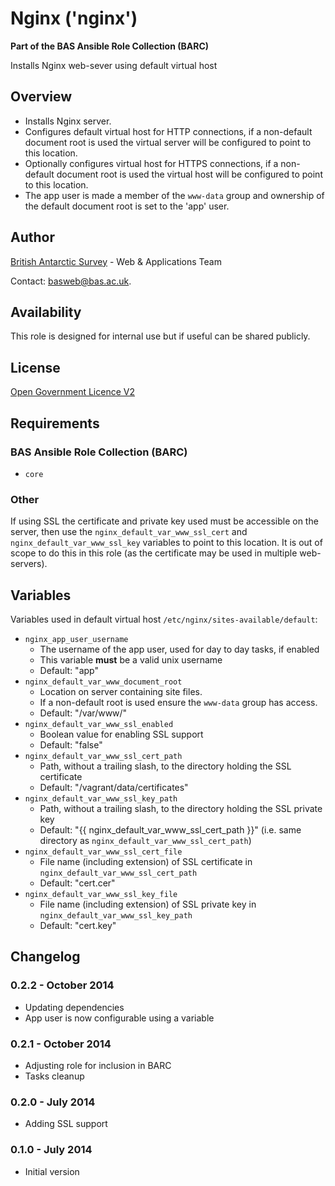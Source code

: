 # Nginx ('nginx')

**Part of the BAS Ansible Role Collection (BARC)**

Installs Nginx web-sever using default virtual host

## Overview

* Installs Nginx server.
* Configures default virtual host for HTTP connections, if a non-default document root is used the virtual server will be configured to point to this location.
* Optionally configures virtual host for HTTPS connections, if a non-default document root is used the virtual host will be configured to point to this location.
* The app user is made a member of the `www-data` group and ownership of the default document root is set to the 'app' user.

## Author

[British Antarctic Survey](http://www.antarctica.ac.uk) - Web & Applications Team

Contact: [basweb@bas.ac.uk](mailto:basweb@bas.ac.uk).

## Availability

This role is designed for internal use but if useful can be shared publicly.

## License

[Open Government Licence V2](https://www.nationalarchives.gov.uk/doc/open-government-licence/version/2/)

## Requirements

### BAS Ansible Role Collection (BARC)

* `core`

### Other

If using SSL the certificate and private key used must be accessible on the server, then use the `nginx_default_var_www_ssl_cert` and `nginx_default_var_www_ssl_key` variables to point to this location. It is out of scope to do this in this role (as the certificate may be used in multiple web-servers).

## Variables

Variables used in default virtual host `/etc/nginx/sites-available/default`:

* `nginx_app_user_username`
    * The username of the app user, used for day to day tasks, if enabled
    * This variable **must** be a valid unix username
    * Default: "app"
* `nginx_default_var_www_document_root`
	* Location on server containing site files. 
	* If a non-default root is used ensure the `www-data` group has access.
    * Default: "/var/www/"
* `nginx_default_var_www_ssl_enabled`
    * Boolean value for enabling SSL support 
    * Default: "false"
* `nginx_default_var_www_ssl_cert_path`
    * Path, without a trailing slash, to the directory holding the SSL certificate 
    * Default: "/vagrant/data/certificates"
* `nginx_default_var_www_ssl_key_path`
    * Path, without a trailing slash, to the directory holding the SSL private key 
    * Default: "{{ nginx_default_var_www_ssl_cert_path }}" (i.e. same directory as `nginx_default_var_www_ssl_cert_path`)
* `nginx_default_var_www_ssl_cert_file`
    * File name (including extension) of SSL certificate in `nginx_default_var_www_ssl_cert_path`
    * Default: "cert.cer"
* `nginx_default_var_www_ssl_key_file`
    * File name (including extension) of SSL private key in `nginx_default_var_www_ssl_key_path`
    * Default: "cert.key"

## Changelog

### 0.2.2 - October 2014

* Updating dependencies
* App user is now configurable using a variable

### 0.2.1 - October 2014

* Adjusting role for inclusion in BARC
* Tasks cleanup

### 0.2.0 - July 2014

* Adding SSL support

### 0.1.0 - July 2014

* Initial version
